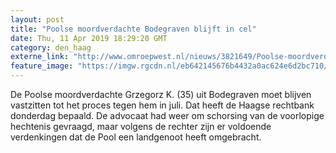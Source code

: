 ```yaml
---
layout: post
title: "Poolse moordverdachte Bodegraven blijft in cel"
date: Thu, 11 Apr 2019 18:29:20 GMT
category: den_haag
externe_link: "http://www.omroepwest.nl/nieuws/3821649/Poolse-moordverdachte-Bodegraven-blijft-in-cel"
feature_image: "https://imgw.rgcdn.nl/eb642145676b4432a0ac624e6d2bc710/opener/3653168.jpg"
---
```


De Poolse moordverdachte Grzegorz K. (35) uit Bodegraven moet blijven vastzitten tot het proces tegen hem in juli. Dat heeft de Haagse rechtbank donderdag bepaald. De advocaat had weer om schorsing van de voorlopige hechtenis gevraagd, maar volgens de rechter zijn er voldoende verdenkingen dat de Pool een landgenoot heeft omgebracht.
